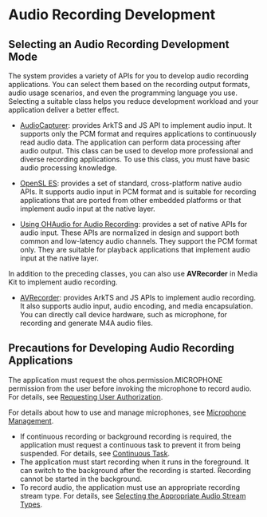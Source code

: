 # Audio Recording Development

## Selecting an Audio Recording Development Mode

The system provides a variety of APIs for you to develop audio recording applications. You can select them based on the recording output formats, audio usage scenarios, and even the programming language you use. Selecting a suitable class helps you reduce development workload and your application deliver a better effect.

- [AudioCapturer](using-audiocapturer-for-recording.md): provides ArkTS and JS API to implement audio input. It supports only the PCM format and requires applications to continuously read audio data. The application can perform data processing after audio output. This class can be used to develop more professional and diverse recording applications. To use this class, you must have basic audio processing knowledge.

- [OpenSL ES](using-opensl-es-for-recording.md): provides a set of standard, cross-platform native audio APIs. It supports audio input in PCM format and is suitable for recording applications that are ported from other embedded platforms or that implement audio input at the native layer.

- [Using OHAudio for Audio Recording](using-ohaudio-for-recording.md): provides a set of native APIs for audio input. These APIs are normalized in design and support both common and low-latency audio channels. They support the PCM format only. They are suitable for playback applications that implement audio input at the native layer.

In addition to the preceding classes, you can also use **AVRecorder** in Media Kit to implement audio recording.

- [AVRecorder](../media/using-avrecorder-for-recording.md): provides ArkTS and JS APIs to implement audio recording. It also supports audio input, audio encoding, and media encapsulation. You can directly call device hardware, such as microphone, for recording and generate M4A audio files.

## Precautions for Developing Audio Recording Applications

The application must request the ohos.permission.MICROPHONE permission from the user before invoking the microphone to record audio. For details, see [Requesting User Authorization](../../security/AccessToken/request-user-authorization.md).
  
For details about how to use and manage microphones, see [Microphone Management](mic-management.md).

- If continuous recording or background recording is required, the application must request a continuous task to prevent it from being suspended. For details, see [Continuous Task](../../task-management/continuous-task.md).
- The application must start recording when it runs in the foreground. It can switch to the background after the recording is started. Recording cannot be started in the background.
- To record audio, the application must use an appropriate recording stream type. For details, see [Selecting the Appropriate Audio Stream Types](using-right-streamusage-and-sourcetype.md).
